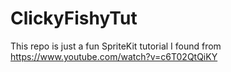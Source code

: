 # ClickyFishyTut
This repo is just a fun SpriteKit tutorial I found from https://www.youtube.com/watch?v=c6T02QtQiKY
